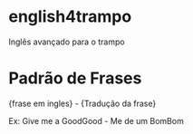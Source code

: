 # english4trampo
Inglês avançado para o trampo

# Padrão de Frases

{frase em ingles} - {Tradução da frase}

Ex: Give me a GoodGood - Me de um BomBom
